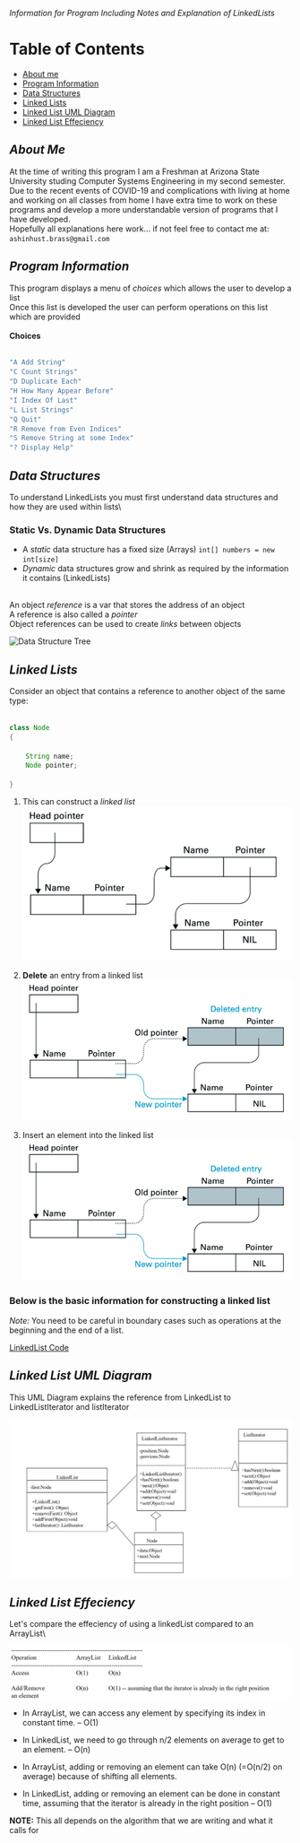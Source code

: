 _Information for Program Including Notes and Explanation of LinkedLists_

# **Table of Contents**

* [About me](https://github.com/Markay12/JavaLinkedList#about-me)
* [Program Information](https://github.com/Markay12/JavaLinkedList#program-information)
* [Data Structures](https://github.com/Markay12/JavaLinkedList#data-structures)
* [Linked Lists](https://github.com/Markay12/JavaLinkedList#linked-lists)
* [Linked List UML Diagram](https://github.com/Markay12/JavaLinkedList#linked-list-uml-diagram)
* [Linked List Effeciency](https://github.com/Markay12/JavaLinkedList#linked-list-effeciency_)



## **_About Me_**
At the time of writing this program I am a Freshman at Arizona State University studing Computer Systems Engineering in my second semester. Due to the recent events of COVID-19 and complications with living at home and working on all classes from home I have extra time to work on these programs and develop a more understandable version of programs that I have developed.\
Hopefully all explanations here work... if not feel free to contact me at:\
`ashinhust.brass@gmail.com`

## **_Program Information_**
This program displays a menu of _choices_ which allows the user to develop a list\
Once this list is developed the user can perform operations on this list which are provided\
\
**Choices**
```Java

"A Add String"
"C Count Strings"
"D Duplicate Each"
"H How Many Appear Before"
"I Index Of Last"
"L List Strings"
"Q Quit"
"R Remove from Even Indices"
"S Remove String at some Index"
"? Display Help"

```


## **_Data Structures_**
To understand LinkedLists you must first understand data structures and how they are used within lists\

### **Static Vs. Dynamic Data Structures**
* A _static_ data structure has a fixed size (Arrays) `int[] numbers = new int[size]`
* _Dynamic_ data structures grow and shrink as required by the information it contains (LinkedLists)

\
An object _reference_ is a var that stores the address of an object\
A reference is also called a _pointer_\
Object references can be used to create _links_ between objects

![Data Structure Tree](https://raw.githubusercontent.com/Markay12/JavaLinkedList/master/edu/dataStructure.png)


## **_Linked Lists_**
Consider an object that contains a reference to another object of the same type:

```Java

class Node
{

    String name;
    Node pointer;

}

```
1. This can construct a _linked list_
![Name to Pointer](https://raw.githubusercontent.com/Markay12/JavaLinkedList/master/edu/namePointer.png)

2. **Delete** an entry from a linked list
![DeleteEntry](https://raw.githubusercontent.com/Markay12/JavaLinkedList/master/edu/DeleteEntry.png)

3. Insert an element into the linked list
![addElement](https://raw.githubusercontent.com/Markay12/JavaLinkedList/master/edu/DeleteEntry.png)


### Below is the basic information for constructing a linked list

_Note:_ You need to be careful in boundary cases such as
operations at the beginning and the end of a list.

[LinkedList Code](https://github.com/Markay12/JavaLinkedList/blob/359f527b60388e42c9471aae04d667647c4823dc/source/LinkedList.java#L11)

## **_Linked List UML Diagram_**

This UML Diagram explains the reference from LinkedList to LinkedListIterator and listIterator

![LinkedListUML](https://raw.githubusercontent.com/Markay12/JavaLinkedList/master/edu/linkedListUML.png)


## **_Linked List Effeciency_**

Let's compare the effeciency of using a linkedList compared to an ArrayList\

![ListEffeciency](https://raw.githubusercontent.com/Markay12/JavaLinkedList/master/edu/ListEffeciency.png)

* In ArrayList, we can access any element by specifying its index in constant time. – O(1)
* In LinkedList, we need to go through n/2 elements on average to get to an element. – O(n)

* In ArrayList, adding or removing an element can take O(n)   (=O(n/2) on average) because of shifting all elements.
* In LinkedList, adding or removing an element can be done in constant time, assuming that the iterator is already in the right position – O(1)

**NOTE:** This all depends on the algorithm that we are writing and what it calls for









